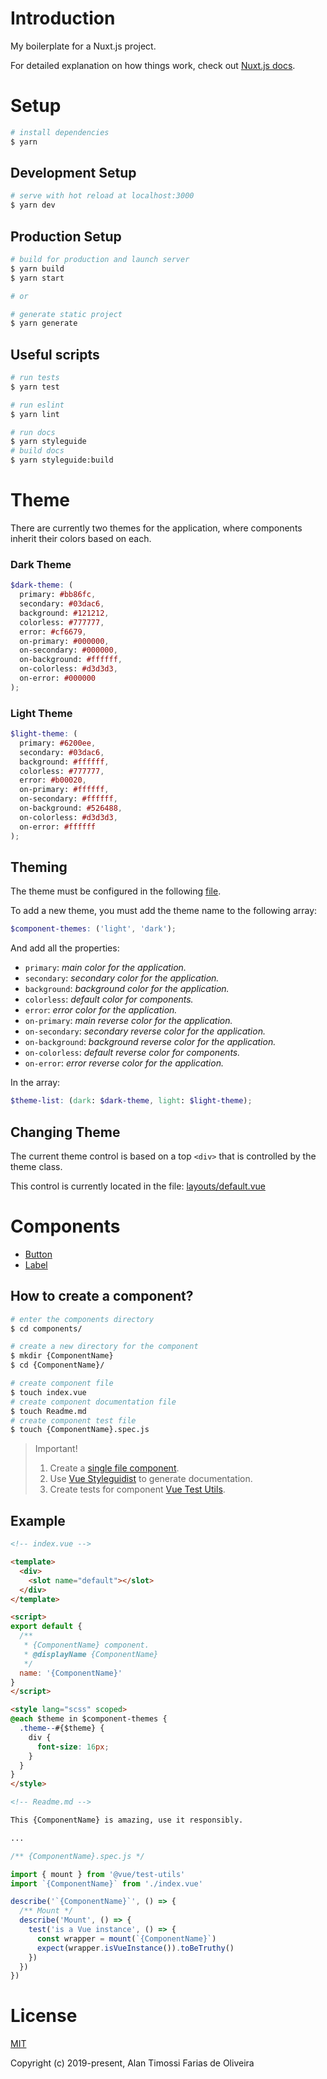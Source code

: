 # Introduction

My boilerplate for a Nuxt.js project.

For detailed explanation on how things work, check out [Nuxt.js docs](https://nuxtjs.org).

# Setup

``` bash
# install dependencies
$ yarn
```

## Development Setup

``` bash
# serve with hot reload at localhost:3000
$ yarn dev
```

## Production Setup

``` bash
# build for production and launch server
$ yarn build
$ yarn start

# or

# generate static project
$ yarn generate
```

## Useful scripts 


``` bash
# run tests
$ yarn test

# run eslint
$ yarn lint

# run docs
$ yarn styleguide
# build docs
$ yarn styleguide:build

```

# Theme

There are currently two themes for the application, where components inherit their colors based on each.

### Dark Theme
```scss
$dark-theme: (
  primary: #bb86fc,
  secondary: #03dac6,
  background: #121212,
  colorless: #777777,
  error: #cf6679,
  on-primary: #000000,
  on-secondary: #000000,
  on-background: #ffffff,
  on-colorless: #d3d3d3,
  on-error: #000000
);
```
### Light Theme
```scss
$light-theme: (
  primary: #6200ee,
  secondary: #03dac6,
  background: #ffffff,
  colorless: #777777,
  error: #b00020,
  on-primary: #ffffff,
  on-secondary: #ffffff,
  on-background: #526488,
  on-colorless: #d3d3d3,
  on-error: #ffffff
);
```

## Theming

The theme must be configured in the following [file](assets/scss/variables/theme.scss).

To add a new theme, you must add the theme name to the following array:
```scss
$component-themes: ('light', 'dark');
```

And add all the properties:
- `primary`: _main color for the application._
- `secondary`: _secondary color for the application._
- `background`: _background color for the application._
- `colorless`: _default color for components._
- `error`: _error color for the application._
- `on-primary`: _main reverse color for the application._
- `on-secondary`: _secondary reverse color for the application._
- `on-background`: _background reverse color for the application._
- `on-colorless`: _default reverse color for components._
- `on-error`: _error reverse color for the application._

In the array:
```scss
$theme-list: (dark: $dark-theme, light: $light-theme);
```

## Changing Theme

The current theme control is based on a top `<div>` that is controlled by the theme class.

This control is currently located in the file: [layouts/default.vue](/layouts/default.vue)

# Components

- [Button](/components/Button)
- [Label](/components/Label)

## How to create a component?

```bash
# enter the components directory
$ cd components/

# create a new directory for the component
$ mkdir {ComponentName}
$ cd {ComponentName}/

# create component file
$ touch index.vue
# create component documentation file
$ touch Readme.md
# create component test file
$ touch {ComponentName}.spec.js
```
> Important!
> 1. Create a [single file component](https://br.vuejs.org/v2/guide/single-file-components.html).
> 2. Use [Vue Styleguidist](https://github.com/vue-styleguidist/vue-styleguidist) to generate documentation.
> 3. Create tests for component [Vue Test Utils](https://vue-test-utils.vuejs.org/guides/testing-single-file-components-with-jest.html).

## Example

```html
<!-- index.vue -->

<template>
  <div>
    <slot name="default"></slot>
  </div>
</template>

<script>
export default {
  /**
   * {ComponentName} component.
   * @displayName {ComponentName}
   */
  name: '{ComponentName}'
}
</script>

<style lang="scss" scoped>
@each $theme in $component-themes {
  .theme--#{$theme} {
    div {
      font-size: 16px;
    }
  }
}
</style>
```

```html
<!-- Readme.md -->

This {ComponentName} is amazing, use it responsibly.

...
```

```js
/** {ComponentName}.spec.js */

import { mount } from '@vue/test-utils'
import `{ComponentName}` from './index.vue'

describe('`{ComponentName}`', () => {
  /** Mount */
  describe('Mount', () => {
    test('is a Vue instance', () => {
      const wrapper = mount(`{ComponentName}`)
      expect(wrapper.isVueInstance()).toBeTruthy()
    })
  })
})
```

# License

[MIT](https://opensource.org/licenses/MIT)

Copyright (c) 2019-present, Alan Timossi Farias de Oliveira
